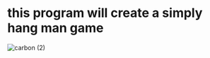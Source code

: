 # this program will create a simply hang man game
![carbon (2)](https://user-images.githubusercontent.com/33323750/150422159-335a2e63-ef93-492c-a764-d591b8f04e56.png)
